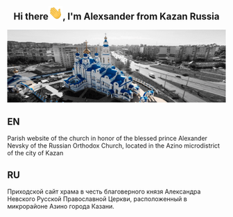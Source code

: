 <a id="back-heading"></a>
<h2 align="center">Hi there<img src="https://github.com/alexgeorgchist/my_tui/raw/main/database/inf/Hi.gif" 
height="32"/>, I'm Alexsander<align="center"> from Kazan Russia</h2>

<img src="img\website\headers\panorama_day.png" alt="foto church">
<h2>EN</h2>
<p>Parish website of the church in honor of the blessed prince Alexander Nevsky of the Russian Orthodox Church, located in the Azino microdistrict of the city of Kazan</p>
<h2>RU</h2>
<p>Приходской сайт храма в честь благоверного князя Александра Невского Русской Православной Церкви, расположенный в микрорайоне Азино города Казани.</p>
